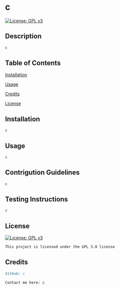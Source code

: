 # c
[![License: GPL v3](https://img.shields.io/badge/License-GPLv3-blue.svg)](https://www.gnu.org/licenses/gpl-3.0)

## Description
```md
c
```
## Table of Contents

[Installation](#installation)

[Usage](#usage)

[Credits](#credits)

[License](#license)


## Installation
```md
c
```
## Usage
```md
c
```
## Contrigution Guidelines
```md
c
```
## Testing Instructions
```md
c
```
## License
[![License: GPL v3](https://img.shields.io/badge/License-GPLv3-blue.svg)](https://www.gnu.org/licenses/gpl-3.0)
```md
This project is licensed under the GPL 3.0 license
```
## Credits
```md
Github: c

Contact me here: c
```
  